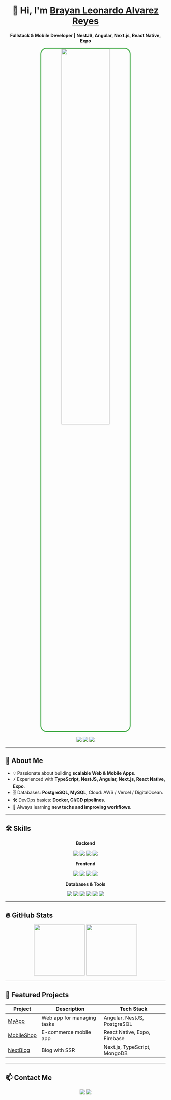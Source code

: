 <div align="center">

# 👋 Hi, I'm [Brayan Leonardo Alvarez Reyes](https://aristi.dev)
**Fullstack & Mobile Developer | NestJS, Angular, Next.js, React Native, Expo**

<img src="https://i.postimg.cc/bYx1pJQy/Whats-App-Image-2025-08-22-at-13-29-40.jpg" width="55%" style="border-radius:20px; border:3px solid #4CAF50;" />

<p>
  <a href="https://www.linkedin.com/in/tu-perfil/"><img src="https://img.shields.io/badge/LinkedIn-0077B5?style=for-the-badge&logo=linkedin&logoColor=white"/></a>
  <a href="https://x.com/tu-usuario"><img src="https://img.shields.io/badge/X-Twitter-1DA1F2?style=for-the-badge&logo=twitter&logoColor=white"/></a>
  <a href="mailto:tu-email@gmail.com"><img src="https://img.shields.io/badge/Email-D14836?style=for-the-badge&logo=gmail&logoColor=white"/></a>
</p>

</div>

---

## 💼 About Me
- 💡 Passionate about building **scalable Web & Mobile Apps**.  
- ⚡️ Experienced with **TypeScript, NestJS, Angular, Next.js, React Native, Expo**.  
- 🗄️ Databases: **PostgreSQL, MySQL**, Cloud: AWS / Vercel / DigitalOcean.  
- 🛠️ DevOps basics: **Docker, CI/CD pipelines**.  
- 🎯 Always learning **new techs and improving workflows**.  

---

## 🛠️ Skills

<div align="center">

**Backend**  
<p>
  <img src="https://img.shields.io/badge/NestJS-E0234E?style=for-the-badge&logo=nestjs&logoColor=white"/>
  <img src="https://img.shields.io/badge/Node.js-339933?style=for-the-badge&logo=node.js&logoColor=white"/>
  <img src="https://img.shields.io/badge/GraphQL-E10098?style=for-the-badge&logo=graphql&logoColor=white"/>
  <img src="https://img.shields.io/badge/RESTful APIs-0078D4?style=for-the-badge"/>
</p>

**Frontend**  
<p>
  <img src="https://img.shields.io/badge/Angular-DD0031?style=for-the-badge&logo=angular&logoColor=white"/>
  <img src="https://img.shields.io/badge/Next.js-000000?style=for-the-badge&logo=next.js&logoColor=white"/>
  <img src="https://img.shields.io/badge/React Native-61DAFB?style=for-the-badge&logo=react&logoColor=black"/>
  <img src="https://img.shields.io/badge/TypeScript-3178C6?style=for-the-badge&logo=typescript&logoColor=white"/>
</p>

**Databases & Tools**  
<p>
  <img src="https://img.shields.io/badge/PostgreSQL-316192?style=for-the-badge&logo=postgresql&logoColor=white"/>
  <img src="https://img.shields.io/badge/MySQL-4479A1?style=for-the-badge&logo=mysql&logoColor=white"/>
  <img src="https://img.shields.io/badge/Git-F05032?style=for-the-badge&logo=git&logoColor=white"/>
  <img src="https://img.shields.io/badge/Figma-F24E1E?style=for-the-badge&logo=figma&logoColor=white"/>
  <img src="https://img.shields.io/badge/TailwindCSS-38B2AC?style=for-the-badge&logo=tailwind-css&logoColor=white"/>
  <img src="https://img.shields.io/badge/Docker-2496ED?style=for-the-badge&logo=docker&logoColor=white"/>
</p>

</div>

---

## 🔥 GitHub Stats

<p align="center">
  <img height="160em" src="https://github-readme-stats-eight-theta.vercel.app/api?username=Leonardoq1&show_icons=true&theme=dark&include_all_commits=true"/>
  <img height="160em" src="https://github-readme-stats-eight-theta.vercel.app/api/top-langs/?username=Leonardoq1&layout=compact&langs_count=8&theme=dark"/>
</p>

---

## 🌟 Featured Projects

<div align="center">

| Project | Description | Tech Stack |
|---------|-------------|------------|
| [MyApp](https://github.com/Leonardoq1/myapp) | Web app for managing tasks | Angular, NestJS, PostgreSQL |
| [MobileShop](https://github.com/Leonardoq1/mobileshop) | E-commerce mobile app | React Native, Expo, Firebase |
| [NextBlog](https://github.com/Leonardoq1/nextblog) | Blog with SSR | Next.js, TypeScript, MongoDB |

</div>

---

## 📫 Contact Me

<p align="center">
  <a href="mailto:tu-email@gmail.com"><img src="https://img.shields.io/badge/Email-D14836?style=for-the-badge&logo=gmail&logoColor=white"/></a>
  <a href="https://www.linkedin.com/in/tu-perfil/"><img src="https://img.shields.io/badge/LinkedIn-0077B5?style=for-the-badge&logo=linkedin&logoColor=white"/></a>
</p>

